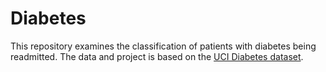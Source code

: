 # Diabetes

This repository examines the classification of patients with diabetes being readmitted. The data and project is based on the [UCI Diabetes dataset](https://archive.ics.uci.edu/ml/datasets/Diabetes+130-US+hospitals+for+years+1999-2008).
